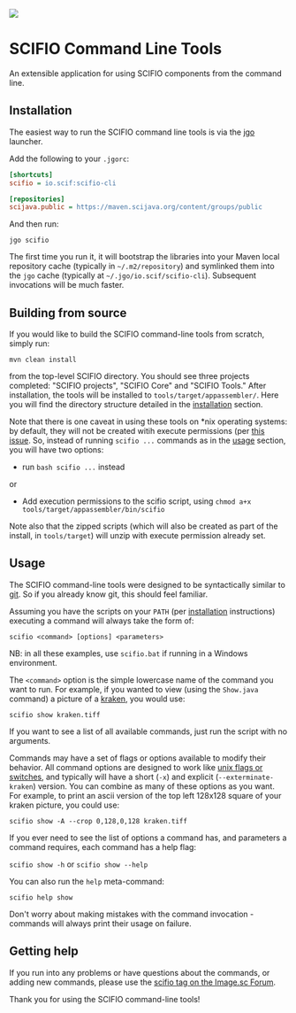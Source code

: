 [![](https://github.com/scifio/scifio-cli/actions/workflows/build-main.yml/badge.svg)](https://github.com/scifio/scifio-cli/actions/workflows/build-main.yml)

SCIFIO Command Line Tools
=========================

An extensible application for using SCIFIO components from the command line.

Installation
------------

The easiest way to run the SCIFIO command line tools is via the
[jgo](https://github.com/scijava/jgo) launcher.

Add the following to your `.jgorc`:
```ini
[shortcuts]
scifio = io.scif:scifio-cli

[repositories]
scijava.public = https://maven.scijava.org/content/groups/public
```

And then run:
```
jgo scifio
```
The first time you run it, it will bootstrap the libraries into your Maven
local repository cache (typically in `~/.m2/repository`) and symlinked them
into the `jgo` cache (typically at `~/.jgo/io.scif/scifio-cli`).
Subsequent invocations will be much faster.

Building from source
--------------------

If you would like to build the SCIFIO command-line tools from scratch, simply run:

  ```mvn clean install```

from the top-level SCIFIO directory. You should see three projects completed: "SCIFIO projects", "SCIFIO Core" and "SCIFIO Tools." After installation, the tools will be installed to ```tools/target/appassembler/```. Here you will find the directory structure detailed in the [installation](#installation) section.

Note that there is one caveat in using these tools on *nix operating systems: by default, they will not be created witih execute permissions (per [this issue](http://jira.codehaus.org/browse/MAPPASM-54). So, instead of running ```scifio ...``` commands as in the [usage](#usage) section, you will have two options:

* run ```bash scifio ...``` instead

or

* Add execution permissions to the scifio script, using ```chmod a+x tools/target/appassembler/bin/scifio```

Note also that the zipped scripts (which will also be created as part of the install, in ```tools/target```) will unzip with execute permission already set.

Usage
-----

The SCIFIO command-line tools were designed to be syntactically similar to [git](http://git-scm.com/docs/gittutorial). So if you already know git, this should feel familiar.

Assuming you have the scripts on your ```PATH``` (per [installation](#installation) instructions) executing a command will always take the form of:

  ```scifio <command> [options] <parameters>```

NB: in all these examples, use ```scifio.bat``` if running in a Windows environment.

The ```<command>``` option is the simple lowercase name of the command you want to run. For example, if you wanted to view (using the ```Show.java``` command) a picture of a [kraken](http://en.wikipedia.org/wiki/Kraken), you would use:

  ```scifio show kraken.tiff```

If you want to see a list of all available commands, just run the script with no arguments.

Commands may have a set of flags or options available to modify their behavior. All command options are designed to work like [unix flags or switches](http://www.cs.bu.edu/teaching/unix/reference/vocab.html#flag), and typically will have a short (```-x```) and explicit (```--exterminate-kraken```) version. You can combine as many of these options as you want. For example, to print an ascii version of the top left 128x128 square of your kraken picture, you could use:

  ```scifio show -A --crop 0,128,0,128 kraken.tiff```

If you ever need to see the list of options a command has, and parameters a command requires, each command has a help flag:

  ```scifio show -h``` or ```scifio show --help```

You can also run the ```help``` meta-command:

  ```scifio help show```

Don't worry about making mistakes with the command invocation - commands will always print their usage on failure.

Getting help
------------

If you run into any problems or have questions about the commands,
or adding new commands, please use the
[scifio tag on the Image.sc Forum](https://forum.image.sc/tags/scifio).

Thank you for using the SCIFIO command-line tools!
